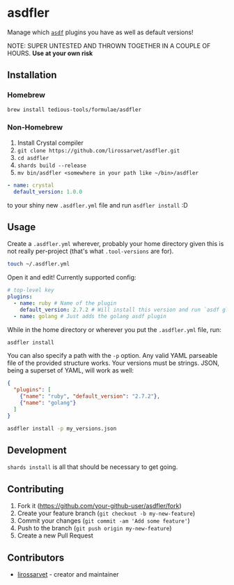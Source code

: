 # asdfler

Manage which [`asdf`](https://asdf-vm.com/#/core-manage-asdf) plugins you have as well as default versions!

NOTE: SUPER UNTESTED AND THROWN TOGETHER IN A COUPLE OF HOURS. **Use at your own risk**

## Installation

### Homebrew

```bash
brew install tedious-tools/formulae/asdfler
```

### Non-Homebrew

1. Install Crystal compiler
2. `git clone https://github.com/lirossarvet/asdfler.git`
3. `cd asdfler`
4. `shards build --release`
5. `mv bin/asdfler <somewhere in your path like ~/bin>/asdfler`

```yaml
- name: crystal
  default_version: 1.0.0
```
to your shiny new `.asdfler.yml` file and run `asdfler install` :D

## Usage

Create a `.asdfler.yml` wherever, probably your home directory given this is not really per-project (that's what `.tool-versions` are for).

```bash
touch ~/.asdfler.yml
```

Open it and edit! Currently supported config:

```yaml
# top-level key
plugins:
  - name: ruby # Name of the plugin
    default_version: 2.7.2 # Will install this version and run `asdf global ruby 2.7.2`
  - name: golang # Just adds the golang asdf plugin
```

While in the home directory or wherever you put the `.asdfler.yml` file, run:

```bash
asdfler install
```

You can also specify a path with the `-p` option. Any valid YAML parseable file of the
provided structure works. Your versions must be strings. JSON, being a superset of YAML,
will work as well:

```json
{
  "plugins": [
    {"name": "ruby", "default_version": "2.7.2"},
    {"name": "golang"}
  ]
}
```

```bash
asdfler install -p my_versions.json
```

## Development

`shards install` is all that should be necessary to get going.

## Contributing

1. Fork it (<https://github.com/your-github-user/asdfler/fork>)
2. Create your feature branch (`git checkout -b my-new-feature`)
3. Commit your changes (`git commit -am 'Add some feature'`)
4. Push to the branch (`git push origin my-new-feature`)
5. Create a new Pull Request

## Contributors

- [lirossarvet](https://github.com/lirossarvet) - creator and maintainer
